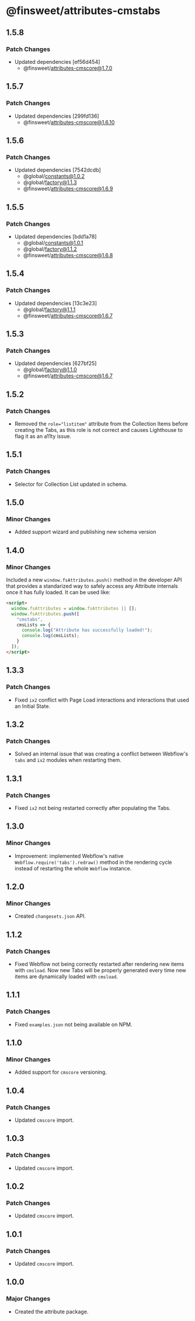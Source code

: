 # @finsweet/attributes-cmstabs

## 1.5.8

### Patch Changes

- Updated dependencies [ef56d454]
  - @finsweet/attributes-cmscore@1.7.0

## 1.5.7

### Patch Changes

- Updated dependencies [299fd136]
  - @finsweet/attributes-cmscore@1.6.10

## 1.5.6

### Patch Changes

- Updated dependencies [7542dcdb]
  - @global/constants@1.0.2
  - @global/factory@1.1.3
  - @finsweet/attributes-cmscore@1.6.9

## 1.5.5

### Patch Changes

- Updated dependencies [bdd1a78]
  - @global/constants@1.0.1
  - @global/factory@1.1.2
  - @finsweet/attributes-cmscore@1.6.8

## 1.5.4

### Patch Changes

- Updated dependencies [13c3e23]
  - @global/factory@1.1.1
  - @finsweet/attributes-cmscore@1.6.7

## 1.5.3

### Patch Changes

- Updated dependencies [627bf25]
  - @global/factory@1.1.0
  - @finsweet/attributes-cmscore@1.6.7

## 1.5.2

### Patch Changes

- Removed the `role="listitem"` attribute from the Collection Items before creating the Tabs, as this role is not correct and causes Lighthouse to flag it as an a11ty issue.

## 1.5.1

### Patch Changes

- Selector for Collection List updated in schema.

## 1.5.0

### Minor Changes

- Added support wizard and publishing new schema version

## 1.4.0

### Minor Changes

Included a new `window.fsAttributes.push()` method in the developer API that provides a standarized way to safely access any Attribute internals once it has fully loaded.
It can be used like:

```html
<script>
  window.fsAttributes = window.fsAttributes || [];
  window.fsAttributes.push([
    "cmstabs",
    cmsLists => {
      console.log("Attribute has successfully loaded!");
      console.log(cmsLists);
    }
  ]);
</script>
```

## 1.3.3

### Patch Changes

- Fixed `ix2` conflict with Page Load interactions and interactions that used an Initial State.

## 1.3.2

### Patch Changes

- Solved an internal issue that was creating a conflict between Webflow's `tabs` and `ix2` modules when restarting them.

## 1.3.1

### Patch Changes

- Fixed `ix2` not being restarted correctly after populating the Tabs.

## 1.3.0

### Minor Changes

- Improvement: implemented Webflow's native `Webflow.require('tabs').redraw()` method in the rendering cycle instead of restarting the whole `Webflow` instance.

## 1.2.0

### Minor Changes

- Created `changesets.json` API.

## 1.1.2

### Patch Changes

- Fixed Webflow not being correctly restarted after rendering new items with `cmsload`.
  Now new Tabs will be properly generated every time new items are dynamically loaded with `cmsload`.

## 1.1.1

### Patch Changes

- Fixed `examples.json` not being available on NPM.

## 1.1.0

### Minor Changes

- Added support for `cmscore` versioning.

## 1.0.4

### Patch Changes

- Updated `cmscore` import.

## 1.0.3

### Patch Changes

- Updated `cmscore` import.

## 1.0.2

### Patch Changes

- Updated `cmscore` import.

## 1.0.1

### Patch Changes

- Updated `cmscore` import.

## 1.0.0

### Major Changes

- Created the attribute package.
